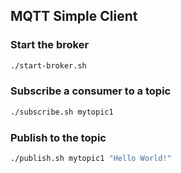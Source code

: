 ## MQTT Simple Client

### Start the broker
```sh
./start-broker.sh
```

### Subscribe a consumer to a topic
```sh
./subscribe.sh mytopic1
```

### Publish to the topic
```sh
./publish.sh mytopic1 "Hello World!"
```

